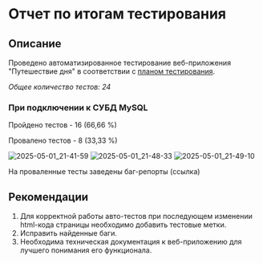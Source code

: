 # Отчет по итогам тестирования

## Описание

Проведено автоматизированное тестирование веб-приложения "Путешествие дня" в соответствии с [планом тестирования](https://github.com/NataliaKuzmicheva/qa-diploma/blob/main/documents/Plan.md).

*Общее количество тестов: 24*

### При подключении к СУБД MySQL

 Пройдено тестов - 16 (66,66 %)
 
 Провалено тестов - 8 (33,33 %)

![2025-05-01_21-41-59](https://github.com/user-attachments/assets/3c4c4c80-2a2f-42bf-86a7-5f3e29afc7c6)
![2025-05-01_21-48-33](https://github.com/user-attachments/assets/088cbf5f-8845-454c-97ad-dc180daed302)
![2025-05-01_21-49-10](https://github.com/user-attachments/assets/dffdf78f-0b86-48f6-95c6-26db1a2e0977)

На проваленные тесты заведены баг-репорты (ссылка)

## Рекомендации

1. Для корректной работы авто-тестов при последующем изменении html-кода страницы необходимо добавить тестовые метки.
2. Исправить найденные баги.
3. Необходима техническая документация к веб-приложению для лучшего понимания его функционала.



